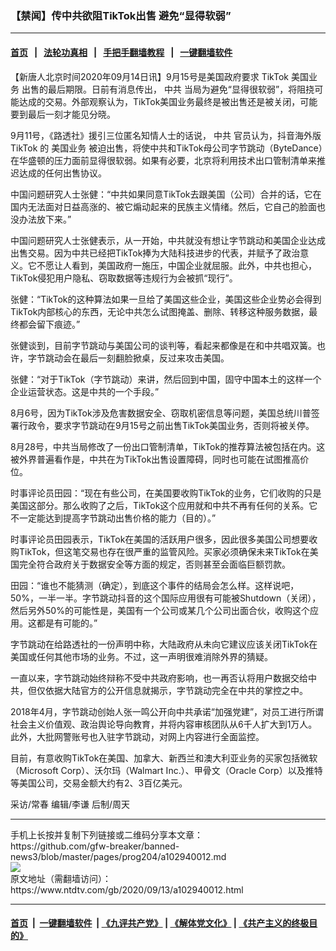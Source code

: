 ### 【禁闻】传中共欲阻TikTok出售 避免“显得软弱”
------------------------

#### [首页](https://github.com/gfw-breaker/banned-news3/blob/master/README.md) &nbsp;&nbsp;|&nbsp;&nbsp; [法轮功真相](https://github.com/begood0513/basic/blob/master/README.md)  &nbsp;&nbsp;|&nbsp;&nbsp; [手把手翻墙教程](https://github.com/gfw-breaker/guides/wiki)  &nbsp;&nbsp;|&nbsp;&nbsp; [一键翻墙软件](https://github.com/gfw-breaker/nogfw/blob/master/README.md)  



<div><div class="post_content" itemprop="articleBody">
 <p>
  【新唐人北京时间2020年09月14日讯】9月15号是美国政府要求
  <ok href="https://www.ntdtv.com/gb/tiktok.htm">
   TikTok
  </ok>
  <ok href="https://www.ntdtv.com/gb/美国业务.htm">
   美国业务
  </ok>
  出售的最后期限。日前有消息传出，
  <ok href="https://www.ntdtv.com/gb/中共.htm">
   中共
  </ok>
  当局为避免“显得很软弱”，将阻挠可能达成的交易。外部观察认为，TikTok美国业务最终是被出售还是被关闭，可能要到最后一刻才能见分晓。
 </p>
 <p>
  9月11号，《路透社》援引三位匿名知情人士的话说，
  <ok href="https://www.ntdtv.com/gb/中共.htm">
   中共
  </ok>
  官员认为，抖音海外版
  <ok href="https://www.ntdtv.com/gb/tiktok.htm">
   TikTok
  </ok>
  的
  <ok href="https://www.ntdtv.com/gb/美国业务.htm">
   美国业务
  </ok>
  被迫出售，将使中共和TikTok母公司字节跳动（ByteDance）在华盛顿的压力面前显得很软弱。如果有必要，北京将利用技术出口管制清单来推迟达成的任何出售协议。
 </p>
 <p>
  中国问题研究人士张健：“中共如果同意TikTok去跟美国（公司）合并的话，它在国内无法面对日益高涨的、被它煽动起来的民族主义情绪。然后，它自己的脸面也没办法放下来。”
 </p>
 <p>
  中国问题研究人士张健表示，从一开始，中共就没有想让字节跳动和美国企业达成出售交易。因为中共已经把TikTok捧为大陆科技进步的代表，并赋予了政治意义。它不愿让人看到，美国政府一施压，中国企业就屈服。此外，中共也担心，TikTok侵犯用户隐私、窃取数据等违规行为会被抓“现行”。
 </p>
 <p>
  张健：“TikTok的这种算法如果一旦给了美国这些企业，美国这些企业势必会得到TikTok内部核心的东西，无论中共怎么试图掩盖、删除、转移这种服务数据，最终都会留下痕迹。”
 </p>
 <p>
  张健谈到，目前字节跳动与美国公司的谈判等，看起来都像是在和中共唱双簧。也许，字节跳动会在最后一刻翻脸掀桌，反过来攻击美国。
 </p>
 <p>
  张健：“对于TikTok（字节跳动）来讲，然后回到中国，固守中国本土的这样一个企业运营状态。这是中共的一个手段。”
 </p>
 <p>
  8月6号，因为TikTok涉及危害数据安全、窃取机密信息等问题，美国总统川普签署行政令，要求字节跳动在9月15号之前出售TikTok美国业务，否则将被关停。
 </p>
 <p>
  8月28号，中共当局修改了一份出口管制清单，TikTok的推荐算法被包括在内。这被外界普遍看作是，中共在为TikTok出售设置障碍，同时也可能在试图推高价位。
 </p>
 <p>
  时事评论员田园：“现在有些公司，在美国要收购TikTok的业务，它们收购的只是美国这部分。那么收购了之后，TikTok这个应用就和中共不再有任何的关系。它不一定能达到提高字节跳动出售价格的能力（目的）。”
 </p>
 <p>
  时事评论员田园表示，TikTok在美国的活跃用户很多，因此很多美国公司想要收购TikTok，但这笔交易也存在很严重的监管风险。买家必须确保未来TikTok在美国完全符合政府关于数据安全等方面的规定，否则甚至会面临巨额罚款。
 </p>
 <p>
  田园：“谁也不能猜测（确定），到底这个事件的结局会怎么样。这样说吧，50%，一半一半。字节跳动抖音的这个国际应用很有可能被Shutdown（关闭），然后另外50%的可能性是，美国有一个公司或某几个公司出面合伙，收购这个应用。这都是有可能的。”
 </p>
 <p>
  字节跳动在给路透社的一份声明中称，大陆政府从未向它建议应该关闭TikTok在美国或任何其他市场的业务。不过，这一声明很难消除外界的猜疑。
 </p>
 <p>
  一直以来，字节跳动始终辩称不受中共政府影响，也一再否认将用户数据交给中共，但仅依据大陆官方的公开信息就揭示，字节跳动完全在中共的掌控之中。
 </p>
 <p>
  2018年4月，字节跳动创始人张一鸣公开向中共承诺“加强党建”，对员工进行所谓社会主义价值观、政治舆论导向教育，并将内容审核团队从6千人扩大到1万人。此外，大批网警账号也入驻字节跳动，对网上内容进行全面监控。
 </p>
 <p>
  目前，有意收购TikTok在美国、加拿大、新西兰和澳大利亚业务的买家包括微软（Microsoft Corp）、沃尔玛（Walmart Inc.）、甲骨文（Oracle Corp）以及推特等美国公司，交易金额大约有2、3百亿美元。
 </p>
 <p>
  采访/常春 编辑/李谦 后制/周天
 </p>
 <div class="single_ad">
 </div>
</div>
</div>
<hr/>
手机上长按并复制下列链接或二维码分享本文章：<br/>
https://github.com/gfw-breaker/banned-news3/blob/master/pages/prog204/a102940012.md <br/>
<a href='https://github.com/gfw-breaker/banned-news3/blob/master/pages/prog204/a102940012.md'><img src='https://github.com/gfw-breaker/banned-news3/blob/master/pages/prog204/a102940012.md.png'/></a> <br/>
原文地址（需翻墙访问）：https://www.ntdtv.com/gb/2020/09/13/a102940012.html


------------------------
#### [首页](https://github.com/gfw-breaker/banned-news3/blob/master/README.md) &nbsp;|&nbsp; [一键翻墙软件](https://github.com/gfw-breaker/nogfw/blob/master/README.md) &nbsp;| [《九评共产党》](https://github.com/gfw-breaker/9ping.md/blob/master/README.md#九评之一评共产党是什么) | [《解体党文化》](https://github.com/gfw-breaker/jtdwh.md/blob/master/README.md) | [《共产主义的终极目的》](https://github.com/gfw-breaker/gczydzjmd.md/blob/master/README.md)


<img src='http://gfw-breaker.win/banned-news3/pages/prog204/a102940012.md' width='0px' height='0px'/>